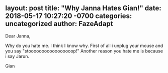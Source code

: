 layout: post
title:  "Why Janna Hates Gian!"
date:   2018-05-17 10:27:20 -0700
categories: uncategorized
author: FazeAdapt
---

Dear Janna,

Why do you hate me. I think I know why. First of all i unplug your mouse and you say "stooooooooooooooooop!"
Another reason you hate me is because i say Jarun.

Gian
